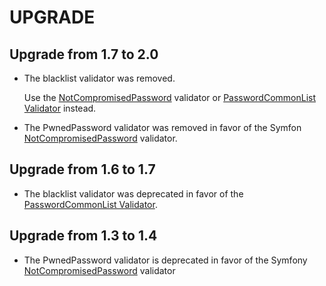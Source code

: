 UPGRADE
=======

## Upgrade from 1.7 to 2.0

* The blacklist validator was removed.

  Use the [NotCompromisedPassword](https://symfony.com/doc/current/reference/constraints/NotCompromisedPassword.html)
  validator or [PasswordCommonList Validator](https://github.com/rollerworks/password-common-list) instead.

* The PwnedPassword validator was removed in favor of the Symfon
  [NotCompromisedPassword](https://symfony.com/doc/current/reference/constraints/NotCompromisedPassword.html) validator.

## Upgrade from 1.6 to 1.7

* The blacklist validator was deprecated in favor of the [PasswordCommonList Validator](https://github.com/rollerworks/password-common-list).

## Upgrade from 1.3 to 1.4

* The PwnedPassword validator is deprecated in favor of the Symfony [NotCompromisedPassword](https://symfony.com/doc/current/reference/constraints/NotCompromisedPassword.html) validator

